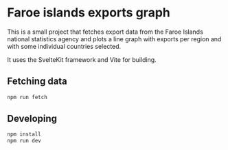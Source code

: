 # Faroe islands exports graph

This is a small project that fetches export data from the Faroe Islands national statistics agency and plots a line graph with exports per region and with some individual countries selected.

It uses the SvelteKit framework and Vite for building.

## Fetching data

```bash
npm run fetch
```

## Developing

```bash
npm install
npm run dev
```
